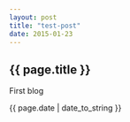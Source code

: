 ```yaml
---
layout: post
title: "test-post"
date: 2015-01-23
---
```


<h2>{{ page.title }}</h2>
<p>First blog</p>
<p>{{ page.date | date_to_string }}</p>
